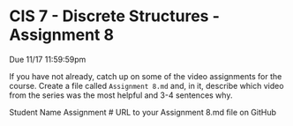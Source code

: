 
# CIS 7 - Discrete Structures - Assignment 8
Due 11/17 11:59:59pm

If you have not already, catch up on some of the video assignments for the course.  Create a file called ```Assignment 8.md``` and, in it, describe which video from the series was the most helpful and 3-4 sentences why.

Student Name
Assignment #
URL to your Assignment 8.md file on GitHub
